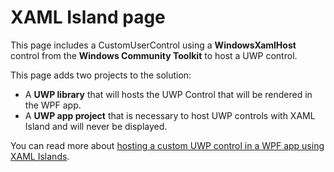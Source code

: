 # XAML Island page

This page includes a CustomUserControl using a **WindowsXamlHost** control from the **Windows Community Toolkit** to host a UWP control.

This page adds two projects to the solution:

- A **UWP library** that will hosts the UWP Control that will be rendered in the WPF app.
- A **UWP app project** that is necessary to host UWP controls with XAML Island and will never be displayed.

You can read more about [hosting a custom UWP control in a WPF app using XAML Islands](https://docs.microsoft.com/windows/apps/desktop/modernize/host-custom-control-with-xaml-islands).
